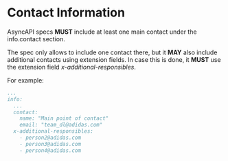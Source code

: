 # Contact Information

AsyncAPI specs **MUST** include at least one main contact under the info.contact section.

The spec only allows to include one contact there, but it **MAY** also include additional contacts using extension fields. In case this is done, it **MUST** use the extension field _x-additional-responsibles_.

For example:

```yaml
...
info:
  ...
  contact:
    name: "Main point of contact"
    email: "team_dl@adidas.com"
  x-additional-responsibles:
    - person2@adidas.com
    - person3@adidas.com
    - person4@adidas.com
```
